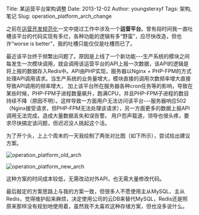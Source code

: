Title: 某运营平台架构调整
Date: 2013-12-02
Author: youngsterxyf
Tags: 架构,笔记
Slug: operation_platform_arch_change

之前在[运营开发规范化](http://youngsterxyf.github.io/2013/10/15/standardization-operation-development/)一文中提过工作中涉及一个**运营平台**。曾有段时间我一直吐槽该平台的代码实现有多烂，各种功能的逻辑有多“野蛮”，应尽快改造，但也许“worse is better”，我的吐槽只能仅仅是吐槽而已了。

最近该平台终于频繁出问题了。原因是上线了一个新功能---生产系统的模块之间每发生一次模块调用，就会调用该运营平台的API上报一次数据，该API的逻辑是将上报的数据存入Redis中。API由PHP实现，服务器以Nginx + PHP-FPM的方式处理API调用请求。当生产系统的业务量增大，模块直接的调用次数频率增大直接导致API调用的频率增大，
加上该平台所在服务器各种cron任务等的影响，导致在某些时候，PHP-FPM子进程数量飙升，跑满CPU，并且PHP-FPM子进程的数目持续不降（原因不明）。这样导致一方面用户无法访问该平台---服务器响应502（Nginx接受请求，但PHP-FPM无法处理该请求），另一方面更多的数据上报API调用无法完成，造成大量数据丢失和误告警。
用户怨声载道，领导也很头疼，要求尽快搞定该问题，但迟迟没人挑起这个活。

为了开个头，上上个周末的一天我绘制了两张对比图（如下所示），尝试给出建议方案。

![operation_platform_old_arch](/assets/uploads/pics/operation_platform_old_arch.png)

![operation_platform_new_arch](/assets/uploads/pics/operation_platform_new_arch.png)

这种方案的时间成本较低，无需改动对外API，也无需大量修改代码。

最后敲定的方案思路上与我的方案一致，但很多人不愿使用主从MySQL、主从Redis，觉得维护起来麻烦，决定使用公司的云DB来替代MySQL，Redis还是照原来那样没有规划地使用着，虽然我不太喜欢这种存储方案，但也没多说什么。

